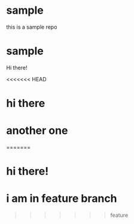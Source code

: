 # sample
this is a sample repo

# sample
Hi there!

<<<<<<< HEAD
# hi there
# another one
=======

# hi there!
# i am in feature branch
>>>>>>> feature
